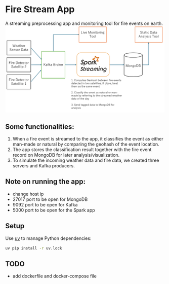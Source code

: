 # Fire Stream App

A streaming preprocessing app and monitoring tool for fire events on earth.
![Architecture of application](images/architecture.png)


## Some functionalities:
1. When a fire event is streamed to the app, it classifies the event as either man-made or natural by comparing the geohash of the event location.
2. The app stores the classification result together with the fire event record on MongoDB for later analysis/visualization.
3. To simulate the incoming weather data and fire data, we created three servers and Kafka producers. 

## Note on running the app:
- change host ip
- 27017 port to be open for MongoDB
- 9092 port to be open for Kafka
- 5000 port to be open for the Spark app

## Setup
Use [uv](https://github.com/astral-sh/uv) to manage Python dependencies:

```bash
uv pip install -r uv.lock
```

## TODO
- add dockerfile and docker-compose file

